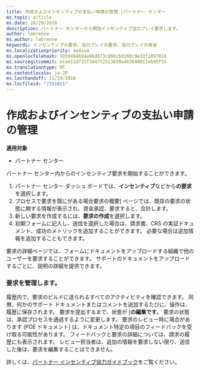 ```yaml
---
title: 作成およびインセンティブの支払い申請の管理 |パートナー センター
ms.topic: article
ms.date: 10/29/2018
description: パートナー センターから開始インセンティブ協力プレイ要求します。
author: labrenne
ms.author: labrenne
keywords: インセンティブの要求、協力プレイの要求、協力プレイの資金
ms.localizationpriority: medium
ms.openlocfilehash: 1050494694e66d673c866cbd260c9e33f1897018
ms.sourcegitcommit: ecee11d731f3d47f2513839a4b2b98011eb95f55
ms.translationtype: MT
ms.contentlocale: ja-JP
ms.lasthandoff: 11/19/2018
ms.locfileid: "7331021"
---
```

# <a name="create-and-manage-an-incentives-claim"></a>作成およびインセンティブの支払い申請の管理

**適用対象**
- パートナー センター

パートナー センター内からのインセンティブ要求を開始することができます。 

1. パートナー センター ダッシュ ボードでは、**インセンティブ**などから**の要求**を選択します。
2.  プロセスで要求を既にがある場合要求の概要] ページでは、既存の要求の状態に関する情報が表示され、資金承認、要求すると、合計します。
3.  新しい要求を作成するには、**要求の作成**を選択します。
4.  初期フォームに記入し、送信を選択した場合は、請求書、CRS の実証ドキュメント、成功のメトリックを追加することができます。 必要な場合は追加情報を追加することもできます。

要求の詳細ページでは、フォームにドキュメントをアップロードする組織で他のユーザーを要求することができます。 サポートのドキュメントをアップロードするごとに、説明の詳細を提供できます。 

### <a name="manage-your-claims"></a>要求を管理します。

履歴内で、要求のビルドに送られるすべてのアクティビティを確認できます。 同僚、何かのサポート ドキュメントまたはコメントを追加するたびに、操作は、履歴に保存されます。 要求を提出するまで、状態が [**の編集です**。 要求の状態は、承認プロセスを通過するように変更します。 要求のレビュー時に場合があります (POE ドキュメント) は、ドキュメント特定の項目のフィードバックを受け取る可能性があります。 フィードバックと要求の詳細については、請求の履歴にも表示されます。 レビュー担当者は、追加の情報を要求しない限り、送信した後は、要求を編集することはできません。

詳しくは、[パートナー インセンティブ協力ガイドブック](https://assets.microsoft.com/coop-guidebook.pdf)をご覧ください。
